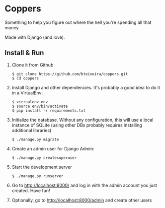 Coppers
=======

Something to help you figure out where the hell you're spending all that money.

Made with Django (and love).

Install & Run
-------------

1. Clone it from Github

	```
	$ git clone https://github.com/bteixeira/coppers.git
	$ cd coppers
	```

2. Install Django and other dependencies. It's probably a good idea to do it in a VirtualEnv:

	```
	$ virtualenv env
	$ source env/bin/activate
	$ pip install -r requirements.txt
	```

3. Initialize the database. Without any configuration, this will use a local instance of SQLite (using other DBs probably requires installing additional libraries)

	```
	$ ./manage.py migrate
	```

4. Create an admin user for Django Admin:

	```
	$ ./manage.py createsuperuser
	```

5. Start the development server

	```
	$ ./manage.py runserver
	```

6. Go to [http://localhost:8000/](http://localhost:8000/) and log in with the admin account you just created. Have fun!

7. Optionally, go to [http://localhost:8000/admin](http://localhost:8000/admin) and create other users
